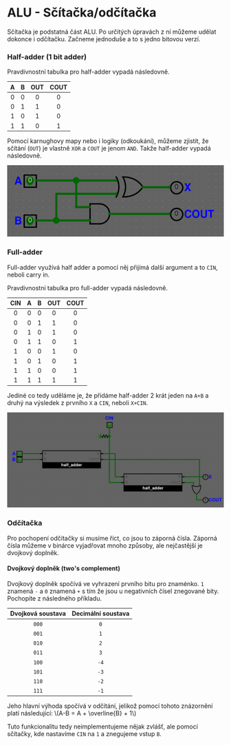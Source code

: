# ALU - Sčítačka/odčítačka

Sčítačka je podstatná část ALU. Po určitých úpravách z ní můžeme udělat dokonce i odčítačku. Začneme jednoduše a to s jedno bitovou verzí.

### Half-adder (1 bit adder)

Pravdivnostní tabulka pro half-adder vypadá následovně.

| A | B | OUT | COUT |
|:-:|:-:|:---:|:----:|
| 0 | 0 | 0 | 0 |
| 0 | 1 | 1 | 0 |
| 1 | 0 | 1 | 0 |
| 1 | 1 | 0 | 1 |

Pomocí karnughovy mapy nebo i logiky (odkoukání), můžeme zjistit, že sčítání (`OUT`) je vlastně `XOR` a `COUT` je jenom `AND`. Takže half-adder vypadá následovně.

<img src="https://raw.githubusercontent.com/jaywor1/aps/main/obrazky/alu-half-adder.png">

### Full-adder

Full-adder využívá half adder a pomocí něj přijímá další argument a to `CIN`, neboli carry in.

Pravdivnostní tabulka pro full-adder vypadá následovně.

| CIN | A | B | OUT | COUT |
|:---:|:-:|:-:|:---:|:----:|
| 0 | 0 | 0 | 0 | 0 |
| 0 | 0 | 1 | 1 | 0 |
| 0 | 1 | 0 | 1 | 0 |
| 0 | 1 | 1 | 0 | 1 |
| 1 | 0 | 0 | 1 | 0 |
| 1 | 0 | 1 | 0 | 1 |
| 1 | 1 | 0 | 0 | 1 |
| 1 | 1 | 1 | 1 | 1 |

Jediné co tedy uděláme je, že přidáme half-adder 2 krát jeden na `A+B` a druhý na výsledek z prvního `X` a `CIN`, neboli `X+CIN`.

<img src="https://raw.githubusercontent.com/jaywor1/aps/main/obrazky/alu-full-adder.png">

### Odčítačka

Pro pochopení odčítačky si musíme říct, co jsou to záporná čísla. Záporná čísla můžeme v binárce vyjadřovat mnoho způsoby, ale nejčastější je dvojkový doplněk.

#### Dvojkový doplněk (two's complement)

Dvojkový doplněk spočívá ve vyhrazení prvního bitu pro znaménko. `1` znamená `-` a `0` znamená `+` s tím že jsou u negativních čísel znegované bity. Pochopíte z následného příkladu.

| Dvojková soustava | Decimální soustava |
|:---:|:---:|
| `000` | `0` |
| `001` | `1` |
| `010` | `2` |
| `011` | `3` |
| `100` | `-4` |
| `101` | `-3` |
| `110` | `-2` |
| `111` | `-1` |

Jeho hlavní výhoda spočívá v odčítání, jelikož pomocí tohoto znázornění platí následující: \\(A-B = A + \overline{B} + 1\\)

Tuto funkcionalitu tedy neimplementujeme nějak zvlášť, ale pomocí sčítačky, kde nastavíme `CIN` na `1` a znegujeme vstup `B`.